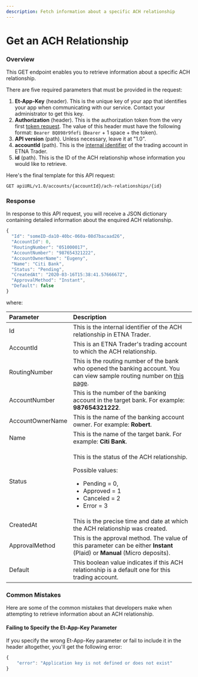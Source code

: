 ```yaml
---
description: Fetch information about a specific ACH relationship
---
```


# Get an ACH Relationship

### Overview

This GET endpoint enables you to retrieve information about a specific ACH relationship.

There are five required parameters that must be provided in the request:

1. **Et-App-Key** \(header\). This is the unique key of your app that identifies your app when communicating with our service. Contact your administrator to get this key.
2. **Authorization** \(header\). This is the authorization token from the very first [token request](../authentication/). The value of this header must have the following format: `Bearer BQ898r9fefi` \(`Bearer` + 1 space + the token\).
3. **API version** \(path\). Unless necessary, leave it at "1.0".
4. **accountId** \(path\). This is the [internal identifier](../user-accounts/list-users-accounts/) of the trading account in ETNA Trader.
5. **id** \(path\). This is the ID of the ACH relationship whose information you would like to retrieve.

Here's the final template for this API request:

```text
GET apiURL/v1.0/accounts/{accountId}/ach-relationships/{id}
```

### Response

In response to this API request, you will receive a JSON dictionary containing detailed information about the enquired ACH relationship.

```javascript
{
  "Id": "someID-da10-40bc-060a-08d7bacaad26",
  "AccountId": 0,
  "RoutingNumber": "051000017",
  "AccountNumber": "987654321222",
  "AccountOwnerName": "Eugeny",
  "Name": "Citi Bank",
  "Status": "Pending",
  "CreatedAt": "2020-03-16T15:38:41.5766667Z",
  "ApprovalMethod": "Instant",
  "Default": false
}
```

where:

<table>
  <thead>
    <tr>
      <th style="text-align:left">Parameter</th>
      <th style="text-align:left">Description</th>
    </tr>
  </thead>
  <tbody>
    <tr>
      <td style="text-align:left">Id</td>
      <td style="text-align:left">This is the internal identifier of the ACH relationship in ETNA Trader.</td>
    </tr>
    <tr>
      <td style="text-align:left">AccountId</td>
      <td style="text-align:left">This is an ETNA Trader&apos;s trading account to which the ACH relationship.</td>
    </tr>
    <tr>
      <td style="text-align:left">RoutingNumber</td>
      <td style="text-align:left">This is the routing number of the bank who opened the banking account.
        You can view sample routing number on <a href="https://bankorganizer.com/list-of-routing-numbers/#bank-of-america">this page</a>.</td>
    </tr>
    <tr>
      <td style="text-align:left">AccountNumber</td>
      <td style="text-align:left">This is the number of the banking account in the target bank. For example: <b>987654321222</b>.</td>
    </tr>
    <tr>
      <td style="text-align:left">AccountOwnerName</td>
      <td style="text-align:left">This is the name of the banking account owner. For example: <b>Robert</b>.</td>
    </tr>
    <tr>
      <td style="text-align:left">Name</td>
      <td style="text-align:left">This is the name of the target bank. For example: <b>Citi Bank</b>.</td>
    </tr>
    <tr>
      <td style="text-align:left">Status</td>
      <td style="text-align:left">
        <p>This is the status of the ACH relationship.</p>
        <p>Possible values:</p>
        <ul>
          <li>Pending = 0,</li>
          <li>Approved = 1</li>
          <li>Canceled = 2</li>
          <li>Error = 3</li>
        </ul>
      </td>
    </tr>
    <tr>
      <td style="text-align:left">CreatedAt</td>
      <td style="text-align:left">This is the precise time and date at which the ACH relationship was created.</td>
    </tr>
    <tr>
      <td style="text-align:left">ApprovalMethod</td>
      <td style="text-align:left">This is the approval method. The value of this parameter can be either <b>Instant </b>(Plaid)
        or <b>Manual</b> (Micro deposits).</td>
    </tr>
    <tr>
      <td style="text-align:left">Default</td>
      <td style="text-align:left">This boolean value indicates if this ACH relationship is a default one
        for this trading account.</td>
    </tr>
  </tbody>
</table>

### Common Mistakes

Here are some of the common mistakes that developers make when attempting to retrieve information about an ACH relationship. 

#### Failing to Specify the Et-App-Key Parameter

If you specify the wrong Et-App-Key parameter or fail to include it in the header altogether, you'll get the following error:

```javascript
{
    "error": "Application key is not defined or does not exist"
}
```

